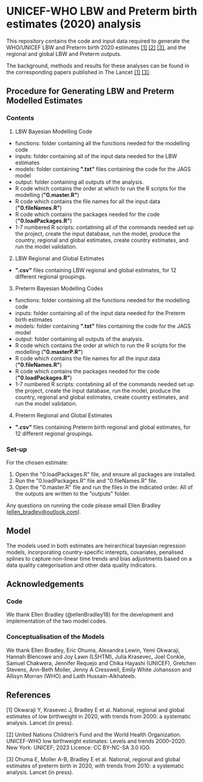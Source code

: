 # UNICEF-WHO LBW and Preterm birth estimates (2020) analysis

This repository contains the code and input data required to generate the WHO/UNICEF LBW and Preterm birth 2020 estimates [[1]](#1) [[2]](#2) [[3]](#3), and the regional and global LBW and Preterm outputs.

The background, methods and results for these analyses can be found in the corresponding papers published in The Lancet [[1]](#1) [[3]](#3).

## Procedure for Generating LBW and Preterm Modelled Estimates

### Contents

1. LBW Bayesian Modelling Code
- functions: folder containing all the functions needed for the modelling code
- inputs: folder containing all of the input data needed for the LBW estimates
- models: folder containing <b>".txt"</b> files containing the code for the JAGS model
- output: folder containing all outputs of the analysis.
- R code which contains the order at which to run the R scripts for the modelling (<b>"0.master.R"</b>)
- R code which contains the file names for all the input data (<b>"0.fileNames.R"</b>)
- R code which contains the packages needed for the code (<b>"0.loadPackages.R"</b>) 
- 1-7 numbered R scripts: contatining all of the commands needed set up the project, create the input database, run the model, produce the country, regional and global estimates, create country estimates, and run the model validation.

2. LBW Regional and Global Estimates
- <b>".csv"</b> files containing LBW regional and global estimates, for 12 different regional groupings.

3. Preterm Bayesian Modelling Codes
- functions: folder containing all the functions needed for the modelling code
- inputs: folder containing all of the input data needed for the Preterm birth estimates
- models: folder containing <b>".txt"</b> files containing the code for the JAGS model
- output: folder containing all outputs of the analysis.
- R code which contains the order at which to run the R scripts for the modelling (<b>"0.masterP.R"</b>)
- R code which contains the file names for all the input data (<b>"0.fileNames.R"</b>)
- R code which contains the packages needed for the code (<b>"0.loadPackages.R"</b>) 
- 1-7 numbered R scripts: contatining all of the commands needed set up the project, create the input database, run the model, produce the country, regional and global estimates, create country estimates, and run the model validation.
  
4. Preterm Regional and Global Estimates
- <b>".csv"</b> files containing Preterm birth regional and global estimates, for 12 different regional groupings.

### Set-up
For the chosen estimate: 
1. Open the "0.loadPackages.R" file, and ensure all packages are installed. 
2. Run the "0.loadPackages.R" file and "0.fileNames.R" file.
3. Open the "0.master.R" file and run the files in the indicated order.
All of the outputs are written to the "outputs" folder.

Any questions on running the code please email Ellen Bradley (ellen_bradley@outlook.com).

## Model 
The models used in both estimates are heirarchical bayesian regression models, incorporating country-specific interepts, covariates, penalised splines to capture non-linear time trends and bias adjustments based on a data quality categorisation and other data quality indicators.

## Acknowledgements
### Code 
We thank Ellen Bradley (@ellenBradley18) for the development and implementation of the two model codes. 

### Conceptualisation of the Models
We thank Ellen Bradley, Eric Ohuma, Alexandra Lewin, Yemi Okwaraji, Hannah Blencowe and Joy Lawn (LSHTM), Julia Krasevec, Joel Conkle, Samuel Chakwera, Jennifer Requejo and Chika Hayashi (UNICEF), Gretchen Stevens, Ann-Beth Moller, Jenny A Cresswell, Emily White Johansson and Allisyn Morran (WHO) and Laith Hussain-Alkhateeb.

## References
<a id="1">[1]</a> 
Okwaraji Y, Krasevec J, Bradley E et al. National, regional and global estimates of low birthweight in 2020, with trends from 2000: a systematic analysis. Lancet (in press).

<a id="2">[2]</a>
United Nations Children’s Fund and the World Health Organization. UNICEF-WHO low birthweight estimates: Levels and trends 2000–2020. New York: UNICEF; 2023 Licence: CC BY-NC-SA 3.0 IGO.

<a id="3">[3]</a> 
Ohuma E, Moller A-B, Bradley E et al. National, regional and global estimates of preterm birth in 2020, with trends from 2010: a systematic analysis. Lancet (in press).

